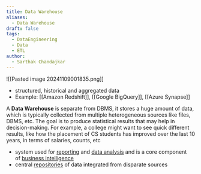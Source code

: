 ```yaml
---
title: Data Warehouse
aliases:
  - Data Warehouse
draft: false
tags:
  - DataEngineering
  - Data
  - ETL
author:
  - Sarthak Chandajkar
---
```


![[Pasted image 20241109001835.png]]


- structured, historical and aggregated data
- Example: [[Amazon Redshift]], [[Google BigQuery]], [[Azure Synapse]]

A ****Data Warehouse**** is separate from DBMS, it stores a huge amount of data, which is typically collected from multiple heterogeneous sources like files, DBMS, etc. The goal is to produce statistical results that may help in decision-making. For example, a college might want to see quick different results, like how the placement of CS students has improved over the last 10 years, in terms of salaries, counts, etc

- system used for [reporting](https://en.wikipedia.org/wiki/Business_intelligence "Business intelligence") and [data analysis](https://en.wikipedia.org/wiki/Data_analysis "Data analysis") and is a core component of [business intelligence](https://en.wikipedia.org/wiki/Business_intelligence "Business intelligence")
- central [repositories](https://en.wikipedia.org/wiki/Repository_(version_control) "Repository (version control)") of data integrated from disparate sources

